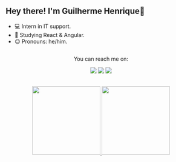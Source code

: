 
## Hey there! I'm Guilherme Henrique👋

- 💻 Intern in IT support.
- 📝 Studying React & Angular.
- 😉 Pronouns: he/him.

##

<div align="center">
  <p> You can reach me on: </p>
  
 <a href="https://www.discordapp.com/users/346346615726014467" target="_blank"><img src="https://img.shields.io/badge/Discord-7289DA?style=for-the-badge&logo=discord&logoColor=white" target="_blank"></a> 
  <a href = "mailto:guiihenry.work@gmail.com"><img src="https://img.shields.io/badge/-Gmail-%23333?style=for-the-badge&logo=gmail&logoColor=white" target="_blank"></a>
  <a href="https://www.linkedin.com/in/guilherme-henrique-l" target="_blank"><img src="https://img.shields.io/badge/-LinkedIn-%230077B5?style=for-the-badge&logo=linkedin&logoColor=white" target="_blank"></a> 
</div>

<br>

<div align="center">
  <a href="https://github.com/euguiihenry">
  <img height="180em" src="https://github-readme-stats.vercel.app/api?username=euguiihenry&show_icons=true&theme=dracula&include_all_commits=true&count_private=true"/>
  <img height="180em" src="https://github-readme-stats.vercel.app/api/top-langs/?username=euguiihenry&layout=compact&theme=dracula"> 
</div>
 
 <!--
 ##
 
 ![Snake animation](https://github.com/rafaballerini/rafaballerini/blob/output/github-contribution-grid-snake.svg)
-->
